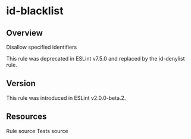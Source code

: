 
# id-blacklist
## Overview
Disallow specified identifiers



This rule was deprecated in ESLint v7.5.0 and replaced by the id-denylist  rule.
## Version
This rule was introduced in ESLint v2.0.0-beta.2.
## Resources

Rule source 
Tests source 

